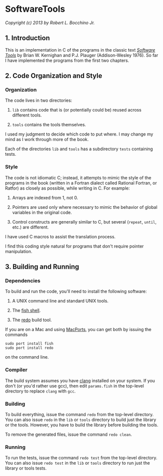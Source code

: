 SoftwareTools
=============

*Copyright (c) 2013 by Robert L. Bocchino Jr.*

## 1. Introduction ##

This is an implementation in C of the programs in the classic text [*Software
Tools*](http://www.amazon.com/Software-Tools-Brian-W-Kernighan/dp/020103669X)
by Brian W. Kernighan and P.J. Plauger (Addison-Wesley 1976). So far I have
implemented the programs from the first two chapters.

## 2. Code Organization and Style ##

### Organization ###

The code lives in two directories:

1. `lib` contains code that is (or potentially could be) reused across
   different tools.

2. `tools` contains the tools themselves.

I used my judgment to decide which code to put where. I may change my mind as
I work through more of the book.

Each of the directories `lib` and `tools` has a subdirectory `tests` containing
tests.

### Style ###

The code is not idiomatic C; instead, it attempts to mimic the style of the
programs in the book (written in a Fortran dialect called Rational Fortran, or
Ratfor) as closely as possible, while writing in C.  For example:

1. Arrays are indexed from 1, not 0.

2. Pointers are used only where necessary to mimic the behavior of global
   variables in the original code.

3. Control constructs are generally similar to C, but several (`repeat`,
   `until`, etc.) are different.

I have used C macros to assist the translation process.

I find this coding style natural for programs that don't require pointer
manipulation.

## 3. Building and Running ##

### Dependencies ###

To build and run the code, you'll need to install the following software:

1. A UNIX command line and standard UNIX tools.

2. The [fish shell](http://fishshell.com).

3. The [redo](https://github.com/apenwarr/redo) build tool.

If you are on a Mac and using [MacPorts](http://www.macports.org), you can get
both by issuing the commands

    sudo port install fish
    sudo port install redo

on the command line.

### Compiler ###

The build system assumes you have [clang](http://clang.llvm.org) installed on
your system. If you don't (or you'd rather use gcc), then edit `params.fish` in
the top-level directory to replace `clang` with `gcc`.

### Building ###

To build everything, issue the command `redo` from the top-level directory. You
can also issue `redo` in the `lib` or `tools` directory to build just the
library or the tools. However, you have to build the library before building
the tools. 

To remove the generated files, issue the command `redo clean`.

### Running ###

To run the tests, issue the command `redo test` from the top-level directory.
You can also issue `redo test` in the `lib` or `tools` directory to run just
the library or tools tests.

